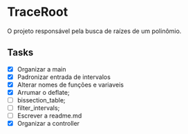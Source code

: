 # TraceRoot

O projeto responsável pela busca de raízes de um polinômio.


## Tasks
- [X] Organizar a main
- [X] Padronizar entrada de intervalos
- [X] Alterar nomes de funções e variaveis
- [x] Arrumar o deflate;
- [ ] bissection_table;
- [ ] filter_intervals;
- [ ] Escrever a readme.md
- [X] Organizar a controller